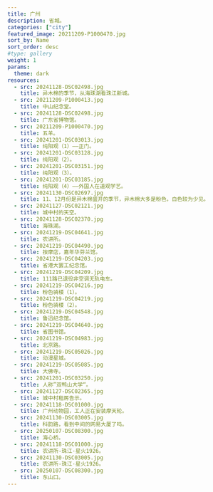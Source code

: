 ```yaml
---
title: 广州
description: 省城。
categories: ["city"]
featured_image: 20211209-P1000470.jpg
sort_by: Name
sort_order: desc
#type: gallery
weight: 1
params:
  theme: dark
resources:
  - src: 20241128-DSC02498.jpg
    title: 异木棉的季节，从海珠湖看珠江新城。
  - src: 20211209-P1000413.jpg
    title: 中山纪念堂。
  - src: 20241128-DSC02498.jpg
    title: 广东省博物馆。
  - src: 20211209-P1000470.jpg
    title: 五羊。
  - src: 20241201-DSC03013.jpg
    title: 纯阳观（1）——正门。
  - src: 20241201-DSC03128.jpg
    title: 纯阳观（2）。
  - src: 20241201-DSC03151.jpg
    title: 纯阳观（3）。
  - src: 20241201-DSC03185.jpg
    title: 纯阳观（4）——外国人在道观学艺。
  - src: 20241130-DSC02697.jpg
    title: 11、12月份是异木棉盛开的季节，异木棉大多是粉色，白色较为少见。
  - src: 20241127-DSC02121.jpg
    title: 城中村的天空。
  - src: 20241128-DSC02370.jpg
    title: 海珠湖。
  - src: 20241219-DSC04641.jpg
    title: 农讲所。
  - src: 20241219-DSC04490.jpg
    title: 按摩店，嘉年华芬兰馆。
  - src: 20241219-DSC04203.jpg
    title: 省港大罢工纪念馆。
  - src: 20241219-DSC04209.jpg
    title: 111路已退役非空调无轨电车。
  - src: 20241219-DSC04216.jpg
    title: 粉色骑楼（1）。
  - src: 20241219-DSC04219.jpg
    title: 粉色骑楼（2）。
  - src: 20241219-DSC04548.jpg
    title: 鲁迅纪念馆。
  - src: 20241219-DSC04640.jpg
    title: 省图书馆。
  - src: 20241219-DSC04983.jpg
    title: 北京路。
  - src: 20241219-DSC05026.jpg
    title: 动漫星城。
  - src: 20241219-DSC05085.jpg
    title: 大佛寺。
  - src: 20241201-DSC03250.jpg
    title: 人称”双鸭山大学“。
  - src: 20241127-DSC02365.jpg
    title: 城中村租房告示。
  - src: 20241118-DSC01000.jpg
    title: 广州动物园，工人正在安装摩天轮。
  - src: 20241130-DSC03005.jpg
    title: 科韵路，看到中间的网易大厦了吗。
  - src: 20250107-DSC08300.jpg
    title: 海心桥。
  - src: 20241118-DSC01000.jpg
    title: 农讲所-珠江·星火1926。
  - src: 20241130-DSC03005.jpg
    title: 农讲所-珠江·星火1926。
  - src: 20250107-DSC08300.jpg
    title: 东山口。
---
```

